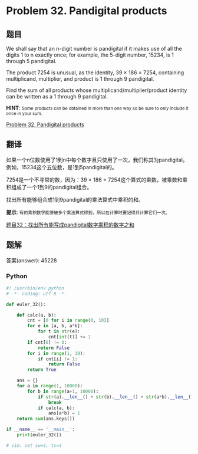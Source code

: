 Problem 32. Pandigital products
==================================

## 题目

We shall say that an n-digit number is pandigital if it makes use of all the digits 1 to n exactly once; for example, the 5-digit number, 15234, is 1 through 5 pandigital.

The product 7254 is unusual, as the identity, 39 × 186 = 7254, containing multiplicand, multiplier, and product is 1 through 9 pandigital.

Find the sum of all products whose multiplicand/multiplier/product identity can be written as a 1 through 9 pandigital.

**HINT**: <small>Some products can be obtained in more than one way so be sure to only include it once in your sum.</small>

[Problem 32. Pandigital products](https://projecteuler.net/problem=32 "Problem 32")

## 翻译

如果一个n位数使用了1到n中每个数字且只使用了一次，我们称其为pandigital。例如，15234这个五位数，是1到5pandigital的。

7254是一个不寻常的数，因为：39 × 186 = 7254这个算式的乘数，被乘数和乘积组成了一个1到9的pandigital组合。

找出所有能够组合成1到9pandigital的乘法算式中乘积的和。

**提示**: <small>有的乘积数字能够被多个乘法算式得到，所以在计算时要记得只计算它们一次。</small>

[题目32：找出所有能写成pandigital数字乘积的数字之和](http://pe.spiritzhang.com/index.php/2011-05-11-09-44-54/33-32pandigital "题目32")

## 题解

答案(answer): 45228

### Python

~~~python
#! /usr/bin/env python
# -*- coding: utf-8 -*-

def euler_32():

    def calc(a, b):
        cnt = [0 for i in range(0, 10)]
        for e in [a, b, a*b]:
            for t in str(e):
                cnt[int(t)] += 1
        if cnt[0] != 0:
            return False
        for i in range(1, 10):
            if cnt[i] != 1:
                return False
        return True

    ans = {}
    for a in range(1, 10000):
        for b in range(a+1, 10000):
            if str(a).__len__() + str(b).__len__() + str(a*b).__len__() > 9:
                break
            if calc(a, b):
                ans[a*b] = 1
    return sum(ans.keys())

if __name__ == '__main__':
    print(euler_32())

# vim: set sw=4, ts=4
~~~
